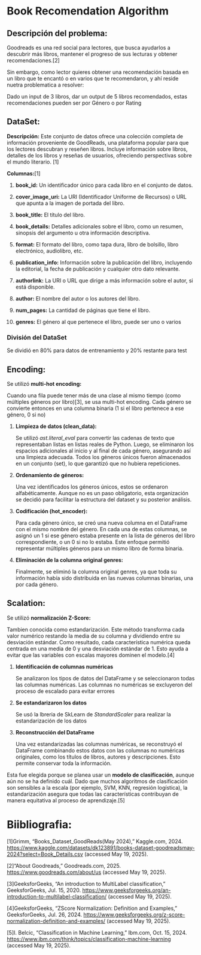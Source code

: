 # Book Recomendation Algorithm

## Descripción del problema:
Goodreads es una red social para lectores, que busca ayudarlos a descubrir más libros, mantener el progreso de sus lecturas y obtener recomendaciones.[2]

Sin embargo, como lector quieres obtener una recomendación basada en un libro que te encantó o en varios que te recomendaron, y ahí reside nuetra problematica a resolver:

Dado un input de 3 libros, dar un output de 5 libros recomendados, estas recomendaciones pueden ser por Género o por Rating


## DataSet:

**Descripción:**
Este conjunto de datos ofrece una colección completa de información proveniente de GoodReads, una plataforma popular para que los lectores descubran y reseñen libros. Incluye información sobre libros, detalles de los libros y reseñas de usuarios, ofreciendo perspectivas sobre el mundo literario. \[1]

**Columnas:**[1]

1. **book\_id:** Un identificador único para cada libro en el conjunto de datos.

2. **cover\_image\_uri:** La URI (Identificador Uniforme de Recursos) o URL que apunta a la imagen de portada del libro.

3. **book\_title:** El título del libro.

4. **book\_details:** Detalles adicionales sobre el libro, como un resumen, sinopsis del argumento u otra información descriptiva.

5. **format:** El formato del libro, como tapa dura, libro de bolsillo, libro electrónico, audiolibro, etc.

6. **publication\_info:** Información sobre la publicación del libro, incluyendo la editorial, la fecha de publicación y cualquier otro dato relevante.

7. **authorlink:** La URI o URL que dirige a más información sobre el autor, si está disponible.

8. **author:** El nombre del autor o los autores del libro.

9. **num\_pages:** La cantidad de páginas que tiene el libro. 

10. **genres:** El género al que pertenece el libro, puede ser uno o varios

### División del DataSet
Se dividió en 80% para datos de entrenamiento y 20% restante para test

## Encoding:
Se utilizó **multi-hot encoding:** 

Cuando una fila puede tener más de una clase al mismo tiempo (como múltiples géneros por libro)[3], se usa multi-hot encoding. Cada género se convierte entonces en una columna binaria (1 si el libro pertenece a ese género, 0 si no)

1. **Limpieza de datos (clean_data):**

    Se utilizó _ast.literal_eval_ para convertir las cadenas de texto que representaban listas en listas reales de Python. Luego, se eliminaron los espacios adicionales al inicio y al final de cada género, asegurando así una limpieza adecuada. Todos los géneros únicos fueron almacenados en un conjunto (set), lo que garantizó que no hubiera repeticiones.

2. **Ordenamiento de géneros:**

    Una vez identificados los géneros únicos, estos se ordenaron alfabéticamente. Aunque no es un paso obligatorio, esta organización se decidió para facilitar la estructura del dataset y su posterior análisis.

3. **Codificación (hot_encoder):**

    Para cada género único, se creó una nueva columna en el DataFrame con el mismo nombre del género. En cada una de estas columnas, se asignó un 1 si ese género estaba presente en la lista de géneros del libro correspondiente, o un 0 si no lo estaba. Este enfoque permitió representar múltiples géneros para un mismo libro de forma binaria.

4. **Eliminación de la columna original genres:**

    Finalmente, se eliminó la columna original genres, ya que toda su información había sido distribuida en las nuevas columnas binarias, una por cada género.

## Scalation:

Se utilizó **normalización Z-Score:**

Tambien conocida como estandarización. Este método transforma cada valor numérico restando la media de su columna y dividiendo entre su desviación estándar. Como resultado, cada característica numérica queda centrada en una media de 0 y una desviación estándar de 1. Esto ayuda a evitar que las variables con escalas mayores dominen el modelo.[4]

1. **Identificación de columnas numéricas**

   Se analizaron los tipos de datos del DataFrame y se seleccionaron todas las columnas numéricas. Las columnas no numéricas se excluyeron del proceso de escalado para evitar errores

2. **Se estandarizaron los datos**

    Se usó la lbreria de SkLearn de _StandardScaler_ para realizar la estandarización de los datos

3. **Reconstrucción del DataFrame**

   Una vez estandarizadas las columnas numéricas, se reconstruyó el DataFrame combinando estos datos con las columnas no numéricas originales, como los títulos de libros, autores y descripciones. Esto permite conservar toda la información.


Esta fue elegida porque se planea usar un **modelo de clasificación**, aunque aún no se ha definido cuál. Dado que muchos algoritmos de clasificación son sensibles a la escala (por ejemplo, SVM, KNN, regresión logística), la estandarización asegura que todas las características contribuyan de manera equitativa al proceso de aprendizaje.[5]

# Biibliografia:
[1]Grimm, “Books_Dataset_GoodReads(May 2024),” Kaggle.com, 2024. https://www.kaggle.com/datasets/dk123891/books-dataset-goodreadsmay-2024?select=Book_Details.csv (accessed May 19, 2025).

[2]“About Goodreads,” Goodreads.com, 2025. https://www.goodreads.com/about/us (accessed May 19, 2025).

[3]GeeksforGeeks, “An introduction to MultiLabel classification,” GeeksforGeeks, Jul. 15, 2020. https://www.geeksforgeeks.org/an-introduction-to-multilabel-classification/ (accessed May 19, 2025).

[4]GeeksforGeeks, “ZScore Normalization: Definition and Examples,” GeeksforGeeks, Jul. 26, 2024. https://www.geeksforgeeks.org/z-score-normalization-definition-and-examples/ (accessed May 19, 2025).

[5]I. Belcic, “Classification in Machine Learning,” Ibm.com, Oct. 15, 2024. https://www.ibm.com/think/topics/classification-machine-learning (accessed May 19, 2025).
